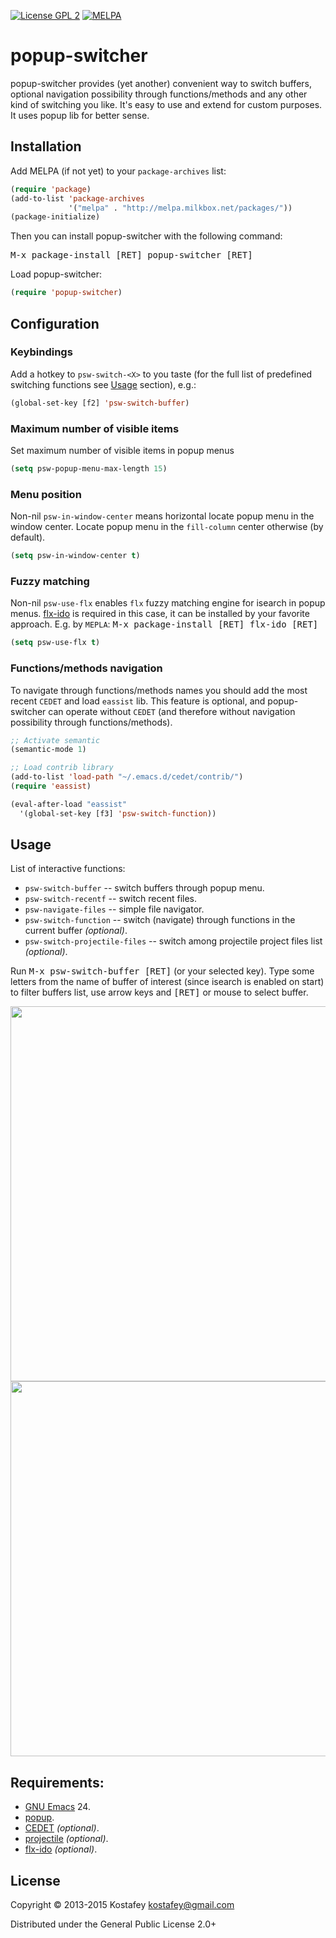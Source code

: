 [![License GPL 2](https://img.shields.io/badge/license-GPL_2-green.svg)](http://www.gnu.org/licenses/gpl-2.0.txt)
[![MELPA](http://melpa.org/packages/popup-switcher-badge.svg)](http://melpa.org/#/popup-switcher)

# popup-switcher

popup-switcher provides (yet another) convenient way to switch buffers, optional
navigation possibility through functions/methods and any other kind of switching
you like. It's easy to use and extend for custom purposes.  It uses popup lib
for better sense.

## Installation

Add MELPA (if not yet) to your `package-archives` list:

```lisp
(require 'package)
(add-to-list 'package-archives
             '("melpa" . "http://melpa.milkbox.net/packages/"))
(package-initialize)
```

Then you can install popup-switcher with the following command:

<kbd>M-x package-install [RET] popup-switcher [RET]</kbd>

Load popup-switcher:

```lisp
(require 'popup-switcher)
```

## Configuration

### Keybindings

Add a hotkey to `psw-switch-<X>` to you taste (for the full list of predefined
switching functions see
[Usage](https://github.com/kostafey/popup-switcher#usage) section), e.g.:

```lisp
(global-set-key [f2] 'psw-switch-buffer)
```

### Maximum number of visible items

Set maximum number of visible items in popup menus

```lisp
(setq psw-popup-menu-max-length 15)
```

### Menu position

Non-nil `psw-in-window-center` means horizontal locate popup menu in the window
center.  Locate popup menu in the `fill-column` center otherwise (by default).

```lisp
(setq psw-in-window-center t)
```

### Fuzzy matching

Non-nil `psw-use-flx` enables `flx` fuzzy matching engine for isearch in popup
menus. [flx-ido](https://github.com/lewang/flx) is required in this case, it can
be installed by your favorite approach. E.g. by `MEPLA`:
<kbd>M-x package-install [RET] flx-ido [RET]</kbd>

```lisp
(setq psw-use-flx t)
```

### Functions/methods navigation

To navigate through functions/methods names you should add the most recent
`CEDET` and load `eassist` lib. This feature is optional, and popup-switcher can
operate without `CEDET` (and therefore without navigation possibility through
functions/methods).

```lisp
;; Activate semantic
(semantic-mode 1)

;; Load contrib library
(add-to-list 'load-path "~/.emacs.d/cedet/contrib/")
(require 'eassist)

(eval-after-load "eassist"
  '(global-set-key [f3] 'psw-switch-function))
```

## Usage

List of interactive functions:

* `psw-switch-buffer` -- switch buffers through popup menu.
* `psw-switch-recentf` -- switch recent files.
* `psw-navigate-files` -- simple file navigator.
* `psw-switch-function` -- switch (navigate) through functions in the current
  buffer *(optional)*.
* `psw-switch-projectile-files` -- switch among projectile project files list
  *(optional)*.

Run <kbd>M-x psw-switch-buffer [RET]</kbd> (or your selected key).  Type some letters
from the name of buffer of interest (since isearch is enabled on start) to
filter buffers list, use arrow keys and <kbd>[RET]</kbd> or mouse to select
buffer.

<img src="https://dl.dropboxusercontent.com/u/820526/psw-switch-buffer.png" width="600" />
<img src="https://dl.dropboxusercontent.com/u/820526/psw-switch-function.png" width="600" />

## Requirements:

* [GNU Emacs](http://www.gnu.org/software/emacs/emacs.html) 24.
* [popup](https://github.com/auto-complete/popup-el).
* [CEDET](http://cedet.sourceforge.net/) *(optional)*.
* [projectile](https://github.com/bbatsov/projectile) *(optional)*.
* [flx-ido](https://github.com/lewang/flx) *(optional)*.

## License

Copyright © 2013-2015 Kostafey <kostafey@gmail.com>

Distributed under the General Public License 2.0+
